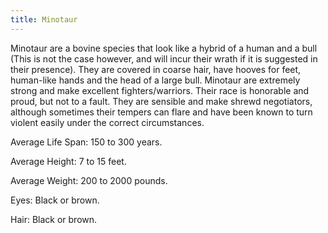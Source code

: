 ```yaml
---
title: Minotaur
---
```


Minotaur are a bovine species that look like a hybrid of a human and a bull (This is not the case however, and will incur their wrath if it is suggested in their presence). They are covered in coarse hair, have hooves for feet, human-like hands and the head of a large bull. Minotaur are extremely strong and make excellent fighters/warriors. Their race is honorable and proud, but not to a fault. They are sensible and make shrewd negotiators, although sometimes their tempers can flare and have been known to turn violent easily under the correct circumstances.

Average Life Span: 150 to 300 years.

Average Height: 7 to 15 feet.

Average Weight: 200 to 2000 pounds.

Eyes: Black or brown.

Hair: Black or brown.
